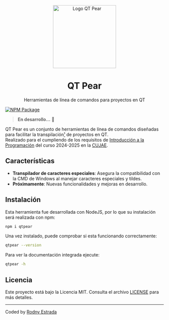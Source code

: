 
<div align="center">
  <img alt="Logo QT Pear" src="https://i.imgur.com/pVWda16.png" width="200"/>
  
  <h1>QT Pear</h1>
  <p>Herramientas de línea de comandos para proyectos en QT</p>
</div>

[![NPM Package](https://github.com/rodnydevcujae/qtpear/actions/workflows/npm-publish.yml/badge.svg)](https://github.com/rodnydevcujae/qtpear/actions/workflows/npm-publish.yml)

> **En desarrollo...** 🍐

QT Pear es un conjunto de herramientas de línea de comandos diseñadas para facilitar la transpilación[¹](https://es.wikipedia.org/wiki/Transpilador) de proyectos en QT.  
Realizado para el cumpliendo de los requisitos de [Introducción a la Programación](https://moodle.cujae.edu.cu/course/info.php?id=895) del curso 2024-2025 en la [CUJAE](https://cujae.edu.cu). 

## Características

- **Transpilador de caracteres especiales**: Asegura la compatibilidad con la CMD de Windows al manejar caracteres especiales y tildes.
- **Próximamente**: Nuevas funcionalidades y mejoras en desarrollo.

## Instalación

Esta herramienta fue desarrollada con NodeJS, por lo que su instalación será realizada con npm:

```bash
npm i qtpear
```

Una vez instalado, puede comprobar si esta funcionando correctamente:

```bash
qtpear --version
```

Para ver la documentación integrada ejecute:
```bash
qtpear -h
```

## Licencia

Este proyecto está bajo la Licencia MIT. Consulta el archivo [LICENSE](LICENSE.txt) para más detalles.

---

Coded by [Rodny Estrada](https://github.com/rodnydevcujae)